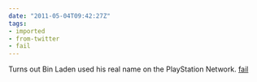 ```yaml
---
date: "2011-05-04T09:42:27Z"
tags:
- imported
- from-twitter
- fail
---
```

Turns out Bin Laden used his real name on the PlayStation Network. [fail](/tags/fail)
